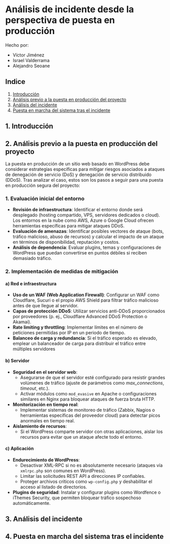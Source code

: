 # Análisis de incidente desde la perspectiva de puesta en producción

Hecho por:

- Víctor Jiménez
- Israel Valderrama
- Alejandro Seoane

## Indice

1. [Introducción](#1-introducción)
2. [Análisis previo a la puesta en producción del proyecto](#2-análisis-previo-a-la-puesta-en-producción-del-proyecto)
3. [Análisis del incidente](#3-análisis-del-incidente)
4. [Puesta en marcha del sistema tras el incidente](#4-puesta-en-marcha-del-sistema-tras-el-incidente)

## 1. Introducción

## 2. Análisis previo a la puesta en producción del proyecto

La puesta en producción de un sitio web basado en WordPress debe considerar estrategias específicas para mitigar riesgos asociados a ataques de denegación de servicio (DoS) y denegación de servicio distribuido (DDoS). Tras analizar el caso, estos son los pasos a seguir para una puesta en producción segura del proyecto:

### 1. Evaluación inicial del entorno

- **Revisión de infraestructura**: Identificar el entorno donde será desplegado (hosting compartido, VPS, servidores dedicados o cloud). Los entornos en la nube como AWS, Azure o Google Cloud ofrecen herramientas específicas para mitigar ataques DDoS.
- **Evaluación de amenazas**: Identificar posibles vectores de ataque (bots, tráfico malicioso, abuso de recursos) y calcular el impacto de un ataque en términos de disponibilidad, reputación y costos.
- **Análisis de dependencia**: Evaluar plugins, temas y configuraciones de WordPress que puedan convertirse en puntos débiles si reciben demasiado tráfico.

### 2. Implementación de medidas de mitigación

#### a) Red e infraestructura

- **Uso de un WAF (Web Application Firewall)**: Configurar un WAF como Cloudflare, Sucuri o el propio AWS Shield para filtrar tráfico malicioso antes de que llegue al servidor.
- **Capas de protección DDoS**: Utilizar servicios anti-DDoS proporcionados por proveedores (p. ej., Cloudflare Advanced DDoS Protection o Akamai).
- **Rate limiting y throttling**: Implementar límites en el número de peticiones permitidas por IP en un periodo de tiempo.
- **Balanceo de carga y redundancia**: Si el tráfico esperado es elevado, emplear un balanceador de carga para distribuir el tráfico entre múltiples servidores

#### b) Servidor

- **Seguridad en el servidor web**:
  - Asegurarse de que el servidor esté configurado para resistir grandes volúmenes de tráfico (ajuste de parámetros como _max_connections_, _timeout_, etc.).
  - Activar módulos como `mod_evasive` en Apache o configuraciones similares en Nginx para bloquear ataques de fuerza bruta HTTP.
- **Monitorización en tiempo real**:
  - Implementar sistemas de monitoreo de tráfico (Zabbix, Nagios o herramientas específicas del proveedor cloud) para detectar picos anormales en tiempo real.
- **Aislamiento de recursos**:
  - Si el WordPress comparte servidor con otras aplicaciones, aislar los recursos para evitar que un ataque afecte todo el entorno.

#### c) Aplicación

- **Endurecimiento de WordPress**:
  - Desactivar XML-RPC si no es absolutamente necesario (ataques vía `xmlrpc.php` son comunes en WordPress).
  - Limitar las solicitudes REST API a direcciones IP confiables.
  - Proteger archivos críticos como `wp-config.php` y deshabilitar el acceso al listado de directorios.
- **Plugins de seguridad**: Instalar y configurar plugins como Wordfence o iThemes Security, que permiten bloquear tráfico sospechoso automáticamente.

## 3. Análisis del incidente

## 4. Puesta en marcha del sistema tras el incidente
